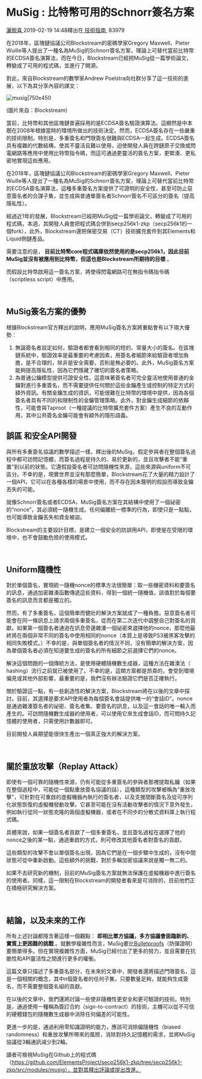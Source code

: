 # MuSig : 比特幣可用的Schnorr簽名方案

[灑脫喜 ](https://www.8btc.com/author/3708)2019-02-19 14:48釋出在[ 技術指南 ](javascript:;) 83979

在2018年，區塊鏈協議公司Blockstream的密碼學家Gregory Maxwell、Pieter Wuille等人提出了一種名為MuSig的Schnorr簽名方案，理論上可替代當前比特幣的ECDSA簽名演算法，而在今日，Blockstream已經把MuSig從一篇學術論文，轉變成了可用的程式碼，並進行了開源。

對此，來自Blockstream的數學家Andrew Poelstra向社群分享了這一技術的進展，以下為其分享內容的譯文：

![musig|750x450](https://cdn.8btc.com/wp-content/uploads/2019/02/201902190644099570.jpg)

(圖片來自：Blockstream)

當前，比特幣和其他區塊鏈普遍採用的是ECDSA簽名驗證演算法。這顯然是中本聰在2008年根據當時的環境所做出的技術決定。然而，ECDSA簽名存在一些嚴重的技術限制。特別是，多重簽名和門限簽名很難與ECDSA一起生成。ECDSA簽名具有複雜的代數結構，使其不靈活且難以使用，迫使開發人員在跨鏈原子交換或閃電網路等應用中使用比特幣指令碼，而這可通過更靈活的簽名方案，更緊湊、更私密地實現這些應用。

在2018年，區塊鏈協議公司Blockstream的密碼學家Gregory Maxwell、Pieter Wuille等人提出了一種名為MuSig的Schnorr簽名方案，理論上可替代當前比特幣的ECDSA簽名演算法，這種多重簽名方案提供了可證明的安全性，甚至可防止惡意簽名者的合謀子集，並生成與普通單簽名者Schnorr簽名不可區分的簽名（提高隱私性）。

經過近1年的發展，Blockstream已經把MuSig從一篇學術論文，轉變成了可用的程式碼，本週，其開發人員會把程式碼合併到secp256k1-zkp（secp256k1的一個fork），此外，Blockstream還把保密交易（CT）技術擴充套件到其Elements和Liquid側鏈產品。

需要注意的是， **目前比特幣core程式碼庫依然使用的是secp256k1，因此目前MuSig並沒有被應用到比特幣，但這也是Blockstream所期待的目標** 。

而假設比特幣啟用這一簽名方案，將使得閃電網路可在無指令碼指令碼（scriptless script）中應用。

 

## MuSig簽名方案的優勢

根據Blockstream官方釋出的說明，應用MuSig簽名方案將重點會有以下兩大優勢：

1. 無論簽名者設定如何，驗證者都會看到相同的短的、常量大小的簽名。在區塊鏈系統中，驗證效率是最重要的考慮因素，用簽名者細節來給驗證者增加負擔，是不合理的，除非是安全需要，否則是無必要的。此外，MuSig簽名方案能夠提高隱私性，因為它們隱藏了確切的簽名者策略。
2. 為普通公鑰模型提供可證安全性。這意味著簽名者可完全靈活地使用普通的金鑰對進行多重簽名，而不需要提供任何關於這些金鑰產生或控制的特定方式的額外資訊。有關金鑰生成的資訊，可能很難在比特幣的環境中提供，因為各個簽名者具有不同的和限制性的金鑰管理策略。此外，對金鑰生成細節的依賴性，可能會與Taproot（一種提議的比特幣擴充套件方案）產生不良的互動作用，其中公共簽名金鑰可能會有額外的隱形語義。

## **誤區** 和安全API開發

與所有多重簽名協議的數學描述一樣，釋出後的MuSig，假定參與者在整個簽名過程中都可訪問記憶體，而簽名過程是持久的、易於更新的，並且攻擊者不能“重置”到以前的狀態。它還假設簽名者可訪問隨機性來源，這些來源與uniform不可區分。不幸的是，現實世界並沒有那麼簡單，Blockstream花了大量的精力設計了一個API，它可以在各種各樣的場景中使用，而不存在因未聲明的假設而導致金鑰丟失的可能。

就像Schnorr簽名或者ECDSA，MuSig簽名方案在其結構中使用了一個祕密的“nonce”，其必須統一隨機生成。任何偏離統一標準的行為，即使只是一點點，也可能導致金鑰丟失和資金被盜。

Blockstream的主要設計目標，是建立一個安全的防誤用API，即使是在受限的環境中，也不會鼓勵危險的使用模式。

 

## Uniform隨機性

對於單個簽名，實現統一隨機nonce的標準方法很簡單：取一些機密資料和要簽名的訊息，通過加密雜湊函數傳遞這些資料，得到一個統一隨機值，該值對於每個要簽名的訊息而言都是獨立的。

然而，有了多重簽名，這個簡單而健壯的解決方案就成了一種負擔。惡意簽名者可能會在同一條訊息上請求兩個多重簽名，從而在第二次迭代中調整自己對簽名的貢獻。如果第一個簽名者通過在訊息旁邊雜湊一個祕密來選擇他的nonce，那麼他最終將在兩個非常不同的簽名中使用相同的nonce（本質上是導致PS3被黑客攻擊的相同失敗模式。）不幸的是，與單個簽名者的情況不同，沒有簡單的解決方案，因為單個簽名者必須在知道要生成的簽名的所有細節之前選擇它們的nonce。

解決這個問題的一個傳統方法，是使用硬體隨機數生成器，這種方法在雜湊法（ hashing）流行之前就已被使用了。不幸的是，這類方案都是昂貴的，會受到環境偏見或其他外部影響，最重要的是，我們沒有辦法驗證它們是否正確執行。

關於驗證這一點，有一些創造性的解決方案，Blockstream將在以後的文章中探討。目前，其選擇是要求API使用者為每個簽名會話提供唯一的“會話ID”。nonce是通過雜湊簽名者的祕密、簽名者集、要簽名的訊息，以及這一會話的唯一輸入而產生的。可訪問隨機數生成器的使用者，可以使用它來生成會話ID，而可問持久記憶體的使用者，只需使用計數器即可。

目前開發人員期望能很快生產出一個真正強大的解決方案。

 

## 關於重放攻擊（Replay Attack）

即使有一個可靠的隨機性來源，仍有可能從多重簽名的參與者那裡提取私鑰（如果在整個過程中，可能從一個點重放簽名協議的話），這種類型的攻擊被稱為“重放攻擊”，可針對在可重啟的虛擬機器內執行的簽名者，以及支援間斷簽名及從可序列化狀態恢復的虛擬機發動攻擊。它甚至可能在沒有活動攻擊者的情況下意外發生，例如執行從同一狀態克隆的兩個虛擬機器，或者在不同步的分散式資料庫上執行程式碼。

具體來說，如果一個簽名者貢獻了一個多重簽名，並且簽名過程在選擇了他的nonce之後的某一點，通過重啟的方式，則可修改其他簽名者對簽名的貢獻。

這些類型的攻擊不會以單個簽名出現，因為它們是在一個步驟中生成的，沒有中間狀態可從中重新啟動。這些額外的挑戰，對於多輪加密協議來說是獨一無二的。

如果不去研究新的機制，目前的MuSig簽名方案就無法保護在虛擬機器中進行簽名的使用者。同樣，這一限制在Blockstream的開發者看來是可消除的，目前他們正在積極研究解決方案。

 

## 結論，以及未來的工作

所有上述討論都隱含著這樣一個觀點： **即相比單方協議，多方協議會面臨新的、實質上更困難的挑戰** 。就數學複雜性而言，MuSig要比[Bulletproofs](https://www.8btc.com/article/296278)（防彈證明）要簡單得多。但在實現複雜性方面，MuSig已經付出了更多的努力，並且需要在抗脆性和API靈活性之間進行更多的權衡。

這篇文章只描述了多重簽名部分，在未來的文章中，開發者還將描述門限簽名，這是一個相關的概念，其中n個簽名者的任何子集，只要數量足夠，就能夠生成簽名，而不需要整個簽名組的貢獻。

在以後的文章中，我們還將討論一些使非隨機性更安全和更可驗證的技術。特別是，通過使用一種稱為簽訂合約（sign-to-contract）的技術，主機可以從不可信的硬體錢包的隨機數生成器中消除任何偏差的可能性。

更進一步的是，通過利用零知識證明的能力，應該可消除偏隨機性（biased randomness）和重放攻擊所帶來的風險，消除對持久記憶體的需求，並將MuSig協議從3輪通訊減少到2輪。

讀者可檢視MuSig在Github上的程式碼（https://github.com/ElementsProject/secp256k1-zkp/tree/secp256k1-zkp/src/modules/musig），並對其釋出評論或提出改進。